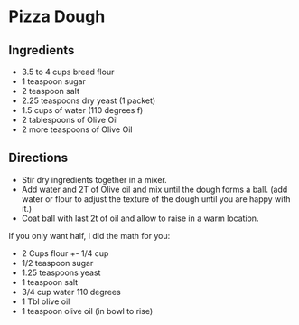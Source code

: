 # Pizza Dough

## Ingredients
- 3.5 to 4 cups bread flour 
- 1 teaspoon sugar
- 2 teaspoon salt
- 2.25 teaspoons dry yeast (1 packet)
- 1.5 cups of water (110 degrees f)
- 2 tablespoons of Olive Oil
- 2 more teaspoons of Olive Oil

## Directions
- Stir dry ingredients together in a mixer.
- Add water and 2T of Olive oil and mix until the dough forms a ball.
  (add water or flour to adjust the texture of the dough until you are happy
    with it.)
- Coat ball with last 2t of oil and allow to raise in a warm location. 




 If you only want half, I did the math for you:

- 2 Cups flour +- 1/4 cup
- 1/2 teaspoon sugar
- 1.25 teaspoons yeast
- 1 teaspoon salt
- 3/4 cup water 110 degrees
- 1 Tbl olive oil
- 1 teaspoon olive oil (in bowl to rise)
